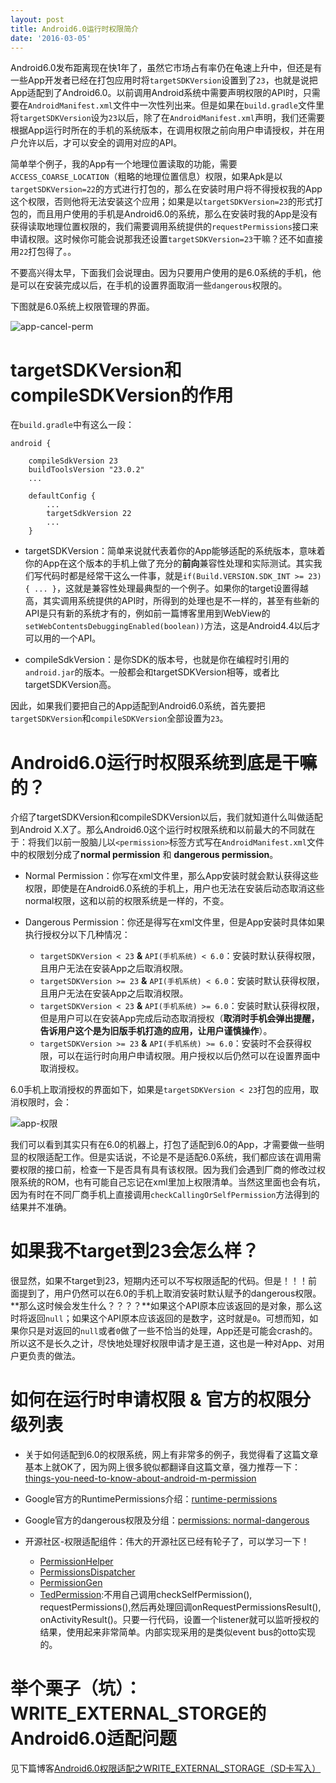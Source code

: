 ```yaml
---
layout: post
title: Android6.0运行时权限简介
date: '2016-03-05'
---
```


Android6.0发布距离现在快1年了，虽然它市场占有率仍在龟速上升中，但还是有一些App开发者已经在打包应用时将`targetSDKVersion`设置到了`23`，也就是说把App适配到了Android6.0。以前调用Android系统中需要声明权限的API时，只需要在`AndroidManifest.xml`文件中一次性列出来。但是如果在`build.gradle`文件里将`targetSDKVersion`设为`23`以后，除了在`AndroidManifest.xml`声明，我们还需要根据App运行时所在的手机的系统版本，在调用权限之前向用户申请授权，并在用户允许以后，才可以安全的调用对应的API。

简单举个例子，我的App有一个地理位置读取的功能，需要`ACCESS_COARSE_LOCATION`（粗略的地理位置信息）权限，如果Apk是以`targetSDKVersion=22`的方式进行打包的，那么在安装时用户将不得授权我的App这个权限，否则他将无法安装这个应用；如果是以`targetSDKVersion=23`的形式打包的，而且用户使用的手机是Android6.0的系统，那么在安装时我的App是没有获得读取地理位置权限的，我们需要调用系统提供的`requestPermissions`接口来申请权限。这时候你可能会说那我还设置`targetSDKVersion=23`干嘛？还不如直接用`22`打包得了。。

不要高兴得太早，下面我们会说理由。因为只要用户使用的是6.0系统的手机，他是可以在安装完成以后，在手机的设置界面取消一些`dangerous`权限的。

下图就是6.0系统上权限管理的界面。

![app-cancel-perm](/content/images/app-cancel-perm.png)

# targetSDKVersion和compileSDKVersion的作用

在`build.gradle`中有这么一段：

```
android {

    compileSdkVersion 23
    buildToolsVersion "23.0.2"
    ...
    
    defaultConfig {
        ...
        targetSdkVersion 22
        ...
    }

```

- targetSDKVersion：简单来说就代表着你的App能够适配的系统版本，意味着你的App在这个版本的手机上做了充分的**前向**兼容性处理和实际测试。其实我们写代码时都是经常干这么一件事，就是`if(Build.VERSION.SDK_INT >= 23) { ... }`，这就是兼容性处理最典型的一个例子。如果你的target设置得越高，其实调用系统提供的API时，所得到的处理也是不一样的，甚至有些新的API是只有新的系统才有的，例如前一篇博客里用到WebView的`setWebContentsDebuggingEnabled(boolean))`方法，这是Android4.4以后才可以用的一个API。

- compileSdkVersion：是你SDK的版本号，也就是你在编程时引用的`android.jar`的版本。一般都会和targetSDKVersion相等，或者比targetSDKVersion高。

因此，如果我们要把自己的App适配到Android6.0系统，首先要把`targetSDKVersion`和`compileSDKVersion`全部设置为`23`。


# Android6.0运行时权限系统到底是干嘛的？

介绍了targetSDKVersion和compileSDKVersion以后，我们就知道什么叫做适配到Android X.X了。那么Android6.0这个运行时权限系统和以前最大的不同就在于：将我们以前一股脑儿以`<permission>`标签方式写在`AndroidManifest.xml`文件中的权限划分成了**normal permission** 和 **dangerous permission**。

- Normal Permission：你写在xml文件里，那么App安装时就会默认获得这些权限，即使是在Android6.0系统的手机上，用户也无法在安装后动态取消这些normal权限，这和以前的权限系统是一样的，不变。

- Dangerous Permission：你还是得写在xml文件里，但是App安装时具体如果执行授权分以下几种情况：
	- `targetSDKVersion < 23` **&** `API(手机系统) < 6.0`：安装时默认获得权限，且用户无法在安装App之后取消权限。
	- `targetSDKVersion >= 23` **&** `API(手机系统) < 6.0`：安装时默认获得权限，且用户无法在安装App之后取消权限。
	- `targetSDKVersion < 23` **&** `API(手机系统) >= 6.0`：安装时默认获得权限，但是用户可以在安装App完成后动态取消授权（**取消时手机会弹出提醒，告诉用户这个是为旧版手机打造的应用，让用户谨慎操作**）。
	- `targetSDKVersion >= 23` **&** `API(手机系统) >= 6.0`：安装时不会获得权限，可以在运行时向用户申请权限。用户授权以后仍然可以在设置界面中取消授权。
	
6.0手机上取消授权的界面如下，如果是`targetSDKVersion < 23`打包的应用，取消权限时，会：

![app-权限](/content/images/app-permission.png)
	
我们可以看到其实只有在6.0的机器上，打包了适配到6.0的App，才需要做一些明显的权限适配工作。但是实话说，不论是不是适配6.0系统，我们都应该在调用需要权限的接口前，检查一下是否具有具有该权限。因为我们会遇到厂商的修改过权限系统的ROM，也有可能自己忘记在xml里加上权限清单。当然这里面也会有坑，因为有时在不同厂商手机上直接调用`checkCallingOrSelfPermission`方法得到的结果并不准确。

# 如果我不target到23会怎么样？

很显然，如果不target到23，短期内还可以不写权限适配的代码。但是！！！前面提到了，用户仍然可以在6.0的手机上取消安装时默认赋予的dangerous权限。**那么这时候会发生什么？？？？**如果这个API原本应该返回的是对象，那么这时将返回`null`；如果这个API原本应该返回的是数字，这时就是`0`。可想而知，如果你只是对返回的`null`或者`0`做了一些不恰当的处理，App还是可能会crash的。所以这不是长久之计，尽快地处理好权限申请才是王道，这也是一种对App、对用户更负责的做法。

# 如何在运行时申请权限 & 官方的权限分级列表

- 关于如何适配到6.0的权限系统，网上有非常多的例子，我觉得看了这篇文章基本上就OK了，因为网上很多貌似都翻译自这篇文章，强力推荐一下：[things-you-need-to-know-about-android-m-permission](http://inthecheesefactory.com/blog/things-you-need-to-know-about-android-m-permission-developer-edition)

- Google官方的RuntimePermissions介绍：[runtime-permissions](https://developer.android.com/preview/features/runtime-permissions.html)

- Google官方的dangerous权限及分组：[permissions: normal-dangerous](https://developer.android.com/intl/zh-cn/guide/topics/security/permissions.html#normal-dangerous)

- 开源社区-权限适配组件：伟大的开源社区已经有轮子了，可以学习一下！
	- [PermissionHelper](https://github.com/k0shk0sh/PermissionHelper)
	- [PermissionsDispatcher](https://github.com/hotchemi/PermissionsDispatcher)
	- [PermissionGen](https://github.com/lovedise/PermissionGen)
	- [TedPermission](https://github.com/ParkSangGwon/TedPermission):不用自己调用checkSelfPermission(), requestPermissions(),然后再处理回调onRequestPermissionsResult(), onActivityResult()。只要一行代码，设置一个listener就可以监听授权的结果，使用起来非常简单。内部实现采用的是类似event bus的otto实现的。


# 举个栗子（坑）：WRITE_EXTERNAL_STORGE的Android6.0适配问题

见下篇博客[Android6.0权限适配之WRITE_EXTERNAL_STORAGE（SD卡写入）](http://unclechen.github.io/2016/03/06/Android6.0权限适配之SD卡写入/)





